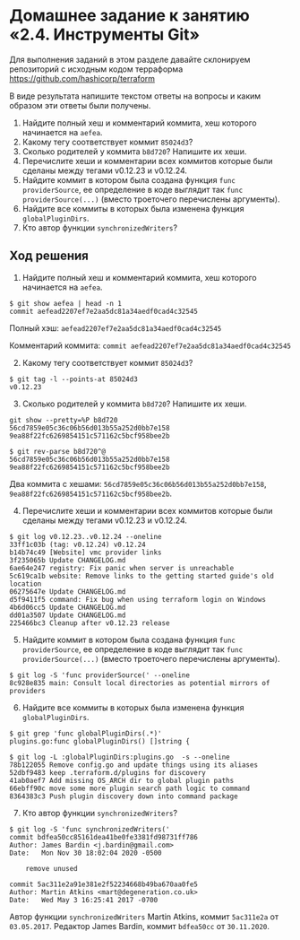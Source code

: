 # Домашнее задание к занятию «2.4. Инструменты Git»

Для выполнения заданий в этом разделе давайте склонируем репозиторий с исходным кодом 
терраформа https://github.com/hashicorp/terraform 

В виде результата напишите текстом ответы на вопросы и каким образом эти ответы были получены. 

1. Найдите полный хеш и комментарий коммита, хеш которого начинается на `aefea`.
1. Какому тегу соответствует коммит `85024d3`?
1. Сколько родителей у коммита `b8d720`? Напишите их хеши.
1. Перечислите хеши и комментарии всех коммитов которые были сделаны между тегами  v0.12.23 и v0.12.24.
1. Найдите коммит в котором была создана функция `func providerSource`, ее определение в коде выглядит 
так `func providerSource(...)` (вместо троеточего перечислены аргументы).
1. Найдите все коммиты в которых была изменена функция `globalPluginDirs`.
1. Кто автор функции `synchronizedWriters`? 

## Ход решения
1. Найдите полный хеш и комментарий коммита, хеш которого начинается на `aefea`.
```
$ git show aefea | head -n 1
commit aefead2207ef7e2aa5dc81a34aedf0cad4c32545
```
Полный хэш: `aefead2207ef7e2aa5dc81a34aedf0cad4c32545`

Комментарий коммита: `commit aefead2207ef7e2aa5dc81a34aedf0cad4c32545`

2. Какому тегу соответствует коммит `85024d3`?
```
$ git tag -l --points-at 85024d3
v0.12.23
```
3. Сколько родителей у коммита `b8d720`? Напишите их хеши.
```
git show --pretty=%P b8d720
56cd7859e05c36c06b56d013b55a252d0bb7e158 9ea88f22fc6269854151c571162c5bcf958bee2b
```
```
$ git rev-parse b8d720^@
56cd7859e05c36c06b56d013b55a252d0bb7e158
9ea88f22fc6269854151c571162c5bcf958bee2b
```
Два коммита c хешами: `56cd7859e05c36c06b56d013b55a252d0bb7e158`, `9ea88f22fc6269854151c571162c5bcf958bee2b`.

4. Перечислите хеши и комментарии всех коммитов которые были сделаны между тегами  v0.12.23 и v0.12.24.
```
$ git log v0.12.23..v0.12.24 --oneline 
33ff1c03b (tag: v0.12.24) v0.12.24
b14b74c49 [Website] vmc provider links
3f235065b Update CHANGELOG.md
6ae64e247 registry: Fix panic when server is unreachable
5c619ca1b website: Remove links to the getting started guide's old location
06275647e Update CHANGELOG.md
d5f9411f5 command: Fix bug when using terraform login on Windows
4b6d06cc5 Update CHANGELOG.md
dd01a3507 Update CHANGELOG.md
225466bc3 Cleanup after v0.12.23 release
```
5. Найдите коммит в котором была создана функция `func providerSource`, ее определение в коде выглядит 
так `func providerSource(...)` (вместо троеточего перечислены аргументы).
```
$ git log -S 'func providerSource(' --oneline
8c928e835 main: Consult local directories as potential mirrors of providers
```
6. Найдите все коммиты в которых была изменена функция `globalPluginDirs`.
```
$ git grep 'func globalPluginDirs(.*)'
plugins.go:func globalPluginDirs() []string {
```
```
$ git log -L :globalPluginDirs:plugins.go  -s --oneline
78b122055 Remove config.go and update things using its aliases
52dbf9483 keep .terraform.d/plugins for discovery
41ab0aef7 Add missing OS_ARCH dir to global plugin paths
66ebff90c move some more plugin search path logic to command
8364383c3 Push plugin discovery down into command package
```
7. Кто автор функции `synchronizedWriters`?
```
$ git log -S 'func synchronizedWriters('
commit bdfea50cc85161dea41be0fe3381fd98731ff786
Author: James Bardin <j.bardin@gmail.com>
Date:   Mon Nov 30 18:02:04 2020 -0500

    remove unused

commit 5ac311e2a91e381e2f52234668b49ba670aa0fe5
Author: Martin Atkins <mart@degeneration.co.uk>
Date:   Wed May 3 16:25:41 2017 -0700
```
Автор функции `synchronizedWriters` Martin Atkins, коммит `5ac311e2a` от `03.05.2017`. Редактор James Bardin, коммит `bdfea50cc` от `30.11.2020`.